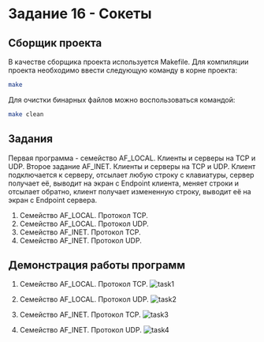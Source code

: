# Задание 16 - Сокеты 
## Сборщик проекта
В качестве сборщика проекта используется Makefile. Для компиляции проекта необходимо ввести следующую команду в корне проекта:
``` bash
make
```
Для очистки бинарных файлов можно воспользоваться командой:
``` bash
make clean
```

## Задания
Первая программа - семейство AF_LOCAL. Клиенты и серверы на TCP и UDP.
Второе задание AF_INET. Клиенты и серверы на TCP и UDP.
Клиент подключается к серверу, отсылает любую строку с клавиатуры, сервер получает её, выводит на экран с Endpoint клиента, меняет строки и отсылает обратно, клиент получает измененную строку, выводит её на экран с Endpoint сервера.
1) Семейство AF_LOCAL. Протокол TCP. 
2) Семейство AF_LOCAL. Протокол UDP.
3) Семейство AF_INET. Протокол TCP.
4) Семейство AF_INET. Протокол UDP.

## Демонстрация работы программ
1) Семейство AF_LOCAL. Протокол TCP.
![task1](https://github.com/user-attachments/assets/7f8da4ae-c8ed-4f50-b1b0-d566d41a2c11)

2) Семейство AF_LOCAL. Протокол UDP.
![task2](https://github.com/user-attachments/assets/3c188c87-ede4-4277-ab1f-7d2555f43cb4)

3) Семейство AF_INET. Протокол TCP.
![task3](https://github.com/user-attachments/assets/7bacda80-83df-4de7-a53d-65152208539d)

4) Семейство AF_INET. Протокол UDP.
![task4](https://github.com/user-attachments/assets/1c91404f-6585-4092-9459-2d14172f1f52)

